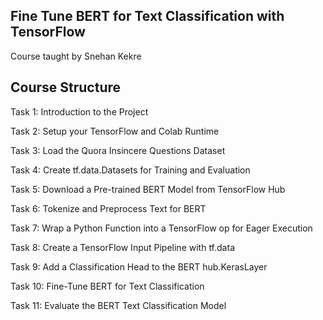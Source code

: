 Fine Tune BERT for Text Classification with TensorFlow
--

Course taught by Snehan Kekre



Course Structure
--


Task 1: Introduction to the Project

Task 2:  Setup your TensorFlow and Colab Runtime

Task 3: Load the Quora Insincere Questions Dataset

Task 4: Create tf.data.Datasets for Training and Evaluation

Task 5: Download a Pre-trained BERT Model from TensorFlow Hub

Task 6: Tokenize and Preprocess Text for BERT

Task 7:  Wrap a Python Function into a TensorFlow op for Eager Execution

Task 8: Create a TensorFlow Input Pipeline with tf.data

Task 9: Add a Classification Head to the BERT hub.KerasLayer

Task 10: Fine-Tune BERT for Text Classification

Task 11: Evaluate the BERT Text Classification Model




